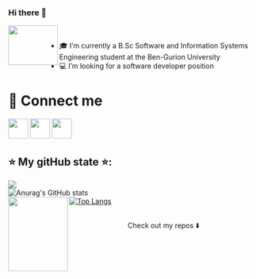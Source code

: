 ### Hi there 👋


<!--
**danaSror/danaSror** is a ✨ _special_ ✨ repository because its `README.md` (this file) appears on your GitHub profile.

Here are some ideas to get you started:

- 🎓 I’m currently a B.Sc Software and Information Systems Engineering student at the Ben-Gurion University
- :computer: I’m looking for a software developer position
- 👯 I’m looking to collaborate on ...
- 🤔 I’m looking for help with ...
- 💬 Ask me about ...
- 📫 How to reach me: ...


-->
<a><img align="left" width="100" height="80" src="https://media.giphy.com/media/bcKmIWkUMCjVm/giphy.gif"></a><br>
- 🎓 I’m currently a B.Sc Software and Information Systems Engineering student at the Ben-Gurion University
- :computer: I’m looking for a software developer position

# :open_hands: Connect me
[<img src="https://cdn1.iconfinder.com/data/icons/social-media-circle-7/512/Circled_Facebook_svg-512.png"  width=40px height=40px />](https://www.facebook.com/dana.yevdaiev)    [<img src="https://cdn1.iconfinder.com/data/icons/social-media-circle-7/512/Circled_Linkedin_svg-512.png"  width=40px height=40px />](https://www.linkedin.com/in/dana-sror-a310b71b1)    [<img src="https://cdn1.iconfinder.com/data/icons/social-network-15/512/mail-512.png"  width=40px height=40px />](mailto:danayevd@post.bgu.ac.il)
<br>
## :star: My gitHub state :star:: 
 <!-- my visitors -->
![](https://komarev.com/ghpvc/?username=danaSror&color=ff69b4)<br>
![Anurag's GitHub stats](https://github-readme-stats.vercel.app/api?username=danaSror&show_icons=true&theme=dracula ) 
<br>
[![Top Langs](https://github-readme-stats.vercel.app/api/top-langs/?username=danaSror&layout=compact&theme=dracula)](https://github.com/anuraghazra/github-readme-stats) <a><img align="left" width="120" height="150" src="https://media.giphy.com/media/11lxCeKo6cHkJy/giphy.gif"></a>


<p align="center">

  <br>
Check out my repos ⬇️
</p>




